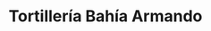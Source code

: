 ---
title: "Tortillería Bahía Armando"
url: /ciudad-de-mexico/tortilleria-bahia-armando/
shop: general
---